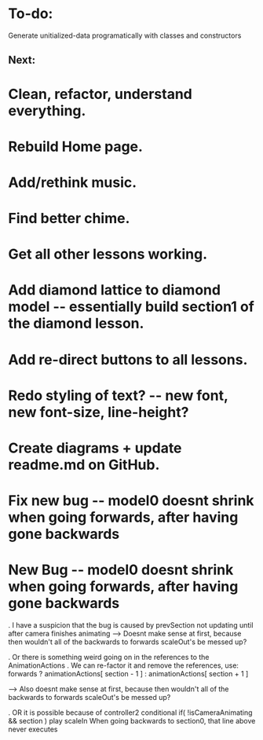 # To-do:
  Generate unitialized-data programatically with classes and constructors

## Next:
  # Clean, refactor, understand everything.
  # Rebuild Home page.
  
  # Add/rethink music.
  # Find better chime.
  # Get all other lessons working.
  # Add diamond lattice to diamond model -- essentially build section1 of the diamond lesson.
  # Add re-direct buttons to all lessons.
  # Redo styling of text? -- new font, new font-size, line-height?
  # Create diagrams + update readme.md on GitHub.
  # Fix new bug -- model0 doesnt shrink when going forwards, after having gone backwards





































# New Bug -- model0 doesnt shrink when going forwards, after having gone backwards

  . I have a suspicion that the bug is caused by prevSection not updating until after camera finishes animating
  --> Doesnt make sense at first, because then wouldn't all of the backwards to forwards scaleOut's be messed up?

  . Or there is something weird going on in the references to the AnimationActions
    . We can re-factor it and remove the references, 
      use: forwards ? animationActions[ section - 1 ] : animationActions[ section + 1 ]

  --> Also doesnt make sense at first, because then wouldn't all of the backwards to forwards scaleOut's be messed up?

  . OR it is possible because of controller2 conditional if( !isCameraAnimating && section ) play scaleIn
    When going backwards to section0, that line above never executes




